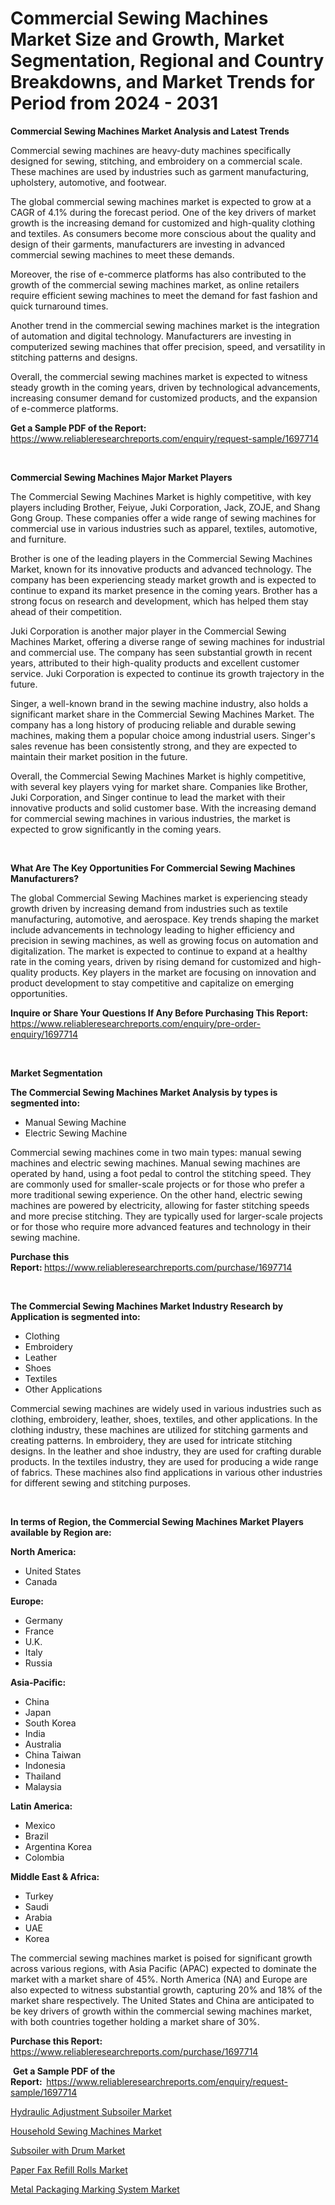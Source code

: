<p><h1>Commercial Sewing Machines Market Size and Growth, Market Segmentation, Regional and Country Breakdowns, and Market Trends for Period from 2024 -  2031</h1></p><p><strong>Commercial Sewing Machines Market Analysis and Latest Trends</strong></p>
<p><p>Commercial sewing machines are heavy-duty machines specifically designed for sewing, stitching, and embroidery on a commercial scale. These machines are used by industries such as garment manufacturing, upholstery, automotive, and footwear.</p><p>The global commercial sewing machines market is expected to grow at a CAGR of 4.1% during the forecast period. One of the key drivers of market growth is the increasing demand for customized and high-quality clothing and textiles. As consumers become more conscious about the quality and design of their garments, manufacturers are investing in advanced commercial sewing machines to meet these demands.</p><p>Moreover, the rise of e-commerce platforms has also contributed to the growth of the commercial sewing machines market, as online retailers require efficient sewing machines to meet the demand for fast fashion and quick turnaround times.</p><p>Another trend in the commercial sewing machines market is the integration of automation and digital technology. Manufacturers are investing in computerized sewing machines that offer precision, speed, and versatility in stitching patterns and designs.</p><p>Overall, the commercial sewing machines market is expected to witness steady growth in the coming years, driven by technological advancements, increasing consumer demand for customized products, and the expansion of e-commerce platforms.</p></p>
<p><strong>Get a Sample PDF of the Report:&nbsp;</strong> <a href="https://www.reliableresearchreports.com/enquiry/request-sample/1697714">https://www.reliableresearchreports.com/enquiry/request-sample/1697714</a></p>
<p>&nbsp;</p>
<p><strong>Commercial Sewing Machines Major Market Players</strong></p>
<p><p>The Commercial Sewing Machines Market is highly competitive, with key players including Brother, Feiyue, Juki Corporation, Jack, ZOJE, and Shang Gong Group. These companies offer a wide range of sewing machines for commercial use in various industries such as apparel, textiles, automotive, and furniture.</p><p>Brother is one of the leading players in the Commercial Sewing Machines Market, known for its innovative products and advanced technology. The company has been experiencing steady market growth and is expected to continue to expand its market presence in the coming years. Brother has a strong focus on research and development, which has helped them stay ahead of their competition.</p><p>Juki Corporation is another major player in the Commercial Sewing Machines Market, offering a diverse range of sewing machines for industrial and commercial use. The company has seen substantial growth in recent years, attributed to their high-quality products and excellent customer service. Juki Corporation is expected to continue its growth trajectory in the future.</p><p>Singer, a well-known brand in the sewing machine industry, also holds a significant market share in the Commercial Sewing Machines Market. The company has a long history of producing reliable and durable sewing machines, making them a popular choice among industrial users. Singer's sales revenue has been consistently strong, and they are expected to maintain their market position in the future.</p><p>Overall, the Commercial Sewing Machines Market is highly competitive, with several key players vying for market share. Companies like Brother, Juki Corporation, and Singer continue to lead the market with their innovative products and solid customer base. With the increasing demand for commercial sewing machines in various industries, the market is expected to grow significantly in the coming years.</p></p>
<p>&nbsp;</p>
<p><strong>What Are The Key Opportunities For Commercial Sewing Machines Manufacturers?</strong></p>
<p><p>The global Commercial Sewing Machines market is experiencing steady growth driven by increasing demand from industries such as textile manufacturing, automotive, and aerospace. Key trends shaping the market include advancements in technology leading to higher efficiency and precision in sewing machines, as well as growing focus on automation and digitalization. The market is expected to continue to expand at a healthy rate in the coming years, driven by rising demand for customized and high-quality products. Key players in the market are focusing on innovation and product development to stay competitive and capitalize on emerging opportunities.</p></p>
<p><strong>Inquire or Share Your Questions If Any Before Purchasing This Report:</strong> <a href="https://www.reliableresearchreports.com/enquiry/pre-order-enquiry/1697714">https://www.reliableresearchreports.com/enquiry/pre-order-enquiry/1697714</a></p>
<p>&nbsp;</p>
<p><strong>Market Segmentation</strong></p>
<p><strong>The Commercial Sewing Machines Market Analysis by types is segmented into:</strong></p>
<p><ul><li>Manual Sewing Machine</li><li>Electric Sewing Machine</li></ul></p>
<p><p>Commercial sewing machines come in two main types: manual sewing machines and electric sewing machines. Manual sewing machines are operated by hand, using a foot pedal to control the stitching speed. They are commonly used for smaller-scale projects or for those who prefer a more traditional sewing experience. On the other hand, electric sewing machines are powered by electricity, allowing for faster stitching speeds and more precise stitching. They are typically used for larger-scale projects or for those who require more advanced features and technology in their sewing machine.</p></p>
<p><strong>Purchase this Report:&nbsp;</strong><a href="https://www.reliableresearchreports.com/purchase/1697714">https://www.reliableresearchreports.com/purchase/1697714</a></p>
<p>&nbsp;</p>
<p><strong>The Commercial Sewing Machines Market Industry Research by Application is segmented into:</strong></p>
<p><ul><li>Clothing</li><li>Embroidery</li><li>Leather</li><li>Shoes</li><li>Textiles</li><li>Other Applications</li></ul></p>
<p><p>Commercial sewing machines are widely used in various industries such as clothing, embroidery, leather, shoes, textiles, and other applications. In the clothing industry, these machines are utilized for stitching garments and creating patterns. In embroidery, they are used for intricate stitching designs. In the leather and shoe industry, they are used for crafting durable products. In the textiles industry, they are used for producing a wide range of fabrics. These machines also find applications in various other industries for different sewing and stitching purposes.</p></p>
<p>&nbsp;</p>
<p><strong>In terms of Region, the Commercial Sewing Machines Market Players available by Region are:</strong></p>
<p>
    <p> <strong> North America: </strong>
        <ul>
            <li>United States</li>
            <li>Canada</li>
        </ul>
        </p> 
    <p> <strong> Europe: </strong>
        <ul>
            <li>Germany</li>
            <li>France</li>
            <li>U.K.</li>
            <li>Italy</li>
            <li>Russia</li>
        </ul>
        </p> 
    <p> <strong> Asia-Pacific: </strong>
        <ul>
            <li>China</li>
            <li>Japan</li>
            <li>South Korea</li>
            <li>India</li>
            <li>Australia</li>
            <li>China Taiwan</li>
            <li>Indonesia</li>
            <li>Thailand</li>
            <li>Malaysia</li>
        </ul>
        </p> 
    <p> <strong> Latin America: </strong>
        <ul>
            <li>Mexico</li>
            <li>Brazil</li>
            <li>Argentina Korea</li>
            <li>Colombia</li>
        </ul>
        </p> 
    <p> <strong> Middle East & Africa: </strong>
        <ul>
            <li>Turkey</li>
            <li>Saudi</li>
            <li>Arabia</li>
            <li>UAE</li>
            <li>Korea</li>
        </ul>
    </p>
    </p>
<p><p>The commercial sewing machines market is poised for significant growth across various regions, with Asia Pacific (APAC) expected to dominate the market with a market share of 45%. North America (NA) and Europe are also expected to witness substantial growth, capturing 20% and 18% of the market share respectively. The United States and China are anticipated to be key drivers of growth within the commercial sewing machines market, with both countries together holding a market share of 30%.</p></p>
<p><strong>Purchase this Report: </strong><a href="https://www.reliableresearchreports.com/purchase/1697714">https://www.reliableresearchreports.com/purchase/1697714</a></p>
<p>&nbsp;<strong>Get a Sample PDF of the Report:&nbsp;&nbsp;</strong><a href="https://www.reliableresearchreports.com/enquiry/request-sample/1697714">https://www.reliableresearchreports.com/enquiry/request-sample/1697714</a></p>
<p><strong></strong></p>
<p><p><a href="https://issuu.com/reportprime-2/docs/hydraulic-adjustment-subsoiler-market-size-2030.pp">Hydraulic Adjustment Subsoiler Market</a></p><p><a href="https://github.com/josesg55/Market-Research-Report-List-1/blob/main/household-sewing-machines-market.md">Household Sewing Machines Market</a></p><p><a href="https://issuu.com/reportprime-2/docs/subsoiler-with-drum-market-size-2030.pptx">Subsoiler with Drum Market</a></p><p><a href="https://github.com/AKSHATREPORTPRIME/Market-Research-Report-List-3/blob/main/paper-fax-refill-rolls-market.md">Paper Fax Refill Rolls Market</a></p><p><a href="https://github.com/indrystar/Market-Research-Report-List-2/blob/main/metal-packaging-marking-system-market.md">Metal Packaging Marking System Market</a></p></p>